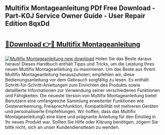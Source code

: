 ## Multifix Montageanleitung PDf Free Download - Part-K0J Service Owner Guide - User Repair Edition 8qxDd

# <h2><a href="http://df8arte.blite.top/?on=Multifix+Montageanleitung">🔗Download 👉🔴 Multifix Montageanleitung</a></h2>

[![Multifix Montageanleitung new download](https://i.imgur.com/lujVjoI.png)](http://df8arte.blite.top/?on=Multifix+Montageanleitung)
Holen Sie das Beste daraus heraus! Dieses Handbuch enthält Tipps und Tricks, um die Leistung Ihres neuen Multifix Montageanleitung zu maximieren. Um das Beste aus Ihrem Multifix Montageanleitung herauszuholen, empfehlen wir, diese Bedienungsanleitung vor dem Gebrauch sorgfältig zu lesen. Es enthält Schritt-für-Schritt-Anleitungen zum Einrichten des Produkts sowie detaillierte Informationen zur Verwendung seiner verschiedenen Funktionen und Fähigkeiten. Die neueste Version von Multifix Montageanleitung bietet Benutzern eine umfangreiche Sammlung erweiterter Funktionen wie Gestenerkennung, Freisprechfunktion, Kompatibilität mit mehreren Geräten und personalisierte Empfehlungen. Wir hoffen, dass das Multifix MontageanleitungD eine klare und prägnante Anleitung für den Einstieg in Ihr neues Produkt war. Sollten Sie Hilfe oder Klärung benötigen, zögern Sie bitte nicht, sich an unser Kundendienstteam zu wenden.
